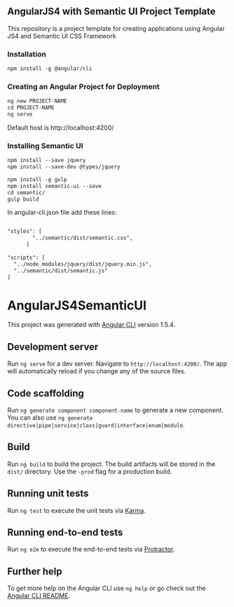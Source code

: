 ## AngularJS4 with Semantic UI Project Template

This repository is a project template for creating applications using Angular JS4 and Semantic UI CSS Framework

### Installation

```markdown
npm install -g @angular/cli
```

### Creating an Angular Project for Deployment

```markdown
ng new PROJECT-NAME
cd PROJECT-NAME
ng serve
```

Default host is http://localhost:4200/

### Installing Semantic UI


```markdown
npm install --save jquery
npm install --save-dev @types/jquery

npm install -g gulp
npm install semantic-ui --save
cd semantic/
gulp build
```

In angular-cli.json file add these lines:

```markdown

"styles": [
        "../semantic/dist/semantic.css",
      ]
      
"scripts": [
  "../node_modules/jquery/dist/jquery.min.js",
  "../semantic/dist/semantic.js"
]
 ```



# AngularJS4SemanticUI

This project was generated with [Angular CLI](https://github.com/angular/angular-cli) version 1.5.4.

## Development server

Run `ng serve` for a dev server. Navigate to `http://localhost:4200/`. The app will automatically reload if you change any of the source files.

## Code scaffolding

Run `ng generate component component-name` to generate a new component. You can also use `ng generate directive|pipe|service|class|guard|interface|enum|module`.

## Build

Run `ng build` to build the project. The build artifacts will be stored in the `dist/` directory. Use the `-prod` flag for a production build.

## Running unit tests

Run `ng test` to execute the unit tests via [Karma](https://karma-runner.github.io).

## Running end-to-end tests

Run `ng e2e` to execute the end-to-end tests via [Protractor](http://www.protractortest.org/).

## Further help

To get more help on the Angular CLI use `ng help` or go check out the [Angular CLI README](https://github.com/angular/angular-cli/blob/master/README.md).
